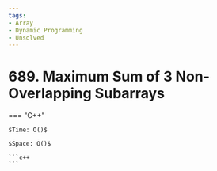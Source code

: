 ```yaml
---
tags:
- Array
- Dynamic Programming
- Unsolved
---
```



# 689. Maximum Sum of 3 Non-Overlapping Subarrays

=== "C++"

    $Time: O()$

    $Space: O()$

    ```c++
    ```